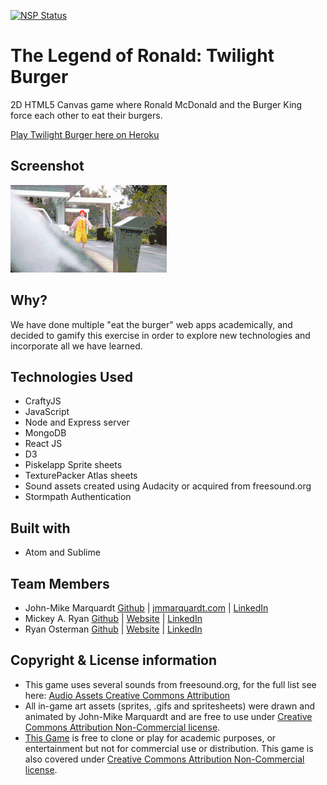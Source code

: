 [![NSP Status](https://nodesecurity.io/orgs/codemarq/projects/31a48a12-2de4-481d-9b62-5f08303d1b0c/badge)](https://nodesecurity.io/orgs/codemarq/projects/31a48a12-2de4-481d-9b62-5f08303d1b0c)

# The Legend of Ronald: Twilight Burger
2D HTML5 Canvas game where Ronald McDonald and the Burger King force each other to eat their burgers.

[Play Twilight Burger here on Heroku](https://twilightburger.herokuapp.com/)

## Screenshot
![ScreenShot](./public/assets/img/gif/giphy-tumblr.gif)

## Why?
We have done multiple "eat the burger" web apps academically, and decided to gamify this exercise in order to explore new technologies and incorporate all we have learned.

## Technologies Used
* CraftyJS
* JavaScript
* Node and Express server
* MongoDB
* React JS
* D3
* Piskelapp Sprite sheets
* TexturePacker Atlas sheets
* Sound assets created using Audacity or acquired from freesound.org
* Stormpath Authentication

## Built with
* Atom and Sublime

## Team Members
* John-Mike Marquardt [Github](https://github.com/codemarq) | [jmmarquardt.com](https://www.jmmarquardt.com)  |  [LinkedIn]()
* Mickey A. Ryan  [Github](https://github.com/MARyan87)  |  [Website](https://michael-ryan-portfolio.herokuapp.com/assignment2/index.html)  |  [LinkedIn](https://www.linkedin.com/in/mickey-ryan-597915a0)
* Ryan Osterman  [Github](https://github.com/ryanosterman10)  |  [Website]()  |  [LinkedIn](https://www.linkedin.com/in/ryanosterman10)


## Copyright & License information
* This game uses several sounds from freesound.org, for the full list see here: [Audio Assets Creative Commons Attribution](https://github.com/codemarq/burgerFight/wiki/Audio-Assets-Licensing-information)
* All in-game art assets (sprites, .gifs and spritesheets) were drawn and animated by John-Mike Marquardt and are free to use under [Creative Commons Attribution Non-Commercial license](https://github.com/codemarq/burgerFight/wiki/Creative-Commons-Non-Commercial-Attribution-License).
* [This Game](https://github.com/codemarq/burgerFight) is free to clone or play for academic purposes, or entertainment but not for commercial use or distribution. This game is also covered under [Creative Commons Attribution Non-Commercial license](https://github.com/codemarq/burgerFight/wiki/Creative-Commons-Non-Commercial-Attribution-License).
